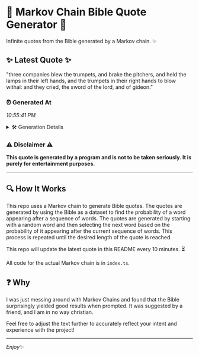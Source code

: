 # 📖 Markov Chain Bible Quote Generator 📖

Infinite quotes from the Bible generated by a Markov chain. ✨

## ✨ Latest Quote ✨
"three companies blew the trumpets, and brake the pitchers, and held the lamps in their left hands, and the trumpets in their right hands to blow withal: and they cried, the sword of the lord, and of gideon."

### ⏰ Generated At
*10:55:41 PM*

<details>
    <summary>🛠️ Generation Details</summary>
    <p>
        <strong>🌱 Seed:</strong> three<br>
        <strong>🔄 Iterations:</strong> 37<br>
        <strong>📜 Context History:</strong><br>[ three ]: companies<br>[ three, companies ]: blew<br>[ three, companies, blew ]: the<br>[ three, companies, blew, the ]: trumpets,<br>[ three, companies, blew, the, trumpets, ]: and<br>[ three, companies, blew, the, trumpets,, and ]: brake<br>[ companies, blew, the, trumpets,, and, brake ]: the<br>[ blew, the, trumpets,, and, brake, the ]: pitchers,<br>[ the, trumpets,, and, brake, the, pitchers, ]: and<br>[ trumpets,, and, brake, the, pitchers,, and ]: held<br>[ and, brake, the, pitchers,, and, held ]: the<br>[ brake, the, pitchers,, and, held, the ]: lamps<br>[ the, pitchers,, and, held, the, lamps ]: in<br>[ pitchers,, and, held, the, lamps, in ]: their<br>[ and, held, the, lamps, in, their ]: left<br>[ held, the, lamps, in, their, left ]: hands,<br>[ the, lamps, in, their, left, hands, ]: and<br>[ lamps, in, their, left, hands,, and ]: the<br>[ in, their, left, hands,, and, the ]: trumpets<br>[ their, left, hands,, and, the, trumpets ]: in<br>[ left, hands,, and, the, trumpets, in ]: their<br>[ hands,, and, the, trumpets, in, their ]: right<br>[ and, the, trumpets, in, their, right ]: hands<br>[ the, trumpets, in, their, right, hands ]: to<br>[ trumpets, in, their, right, hands, to ]: blow<br>[ in, their, right, hands, to, blow ]: withal:<br>[ their, right, hands, to, blow, withal: ]: and<br>[ right, hands, to, blow, withal:, and ]: they<br>[ hands, to, blow, withal:, and, they ]: cried,<br>[ to, blow, withal:, and, they, cried, ]: the<br>[ blow, withal:, and, they, cried,, the ]: sword<br>[ withal:, and, they, cried,, the, sword ]: of<br>[ and, they, cried,, the, sword, of ]: the<br>[ they, cried,, the, sword, of, the ]: lord,<br>[ cried,, the, sword, of, the, lord, ]: and<br>[ the, sword, of, the, lord,, and ]: of<br>[ sword, of, the, lord,, and, of ]: gideon.<br>
    </p>
</details>

### ⚠️ Disclaimer ⚠️
**This quote is generated by a program and is not to be taken seriously. It is purely for entertainment purposes.**

---

## 🔍 How It Works

This repo uses a Markov chain to generate Bible quotes. The quotes are generated by using the Bible as a dataset to find the probability of a word appearing after a sequence of words. The quotes are generated by starting with a random word and then selecting the next word based on the probability of it appearing after the current sequence of words. This process is repeated until the desired length of the quote is reached.

This repo will update the latest quote in this README every 10 minutes. ⏳

All code for the actual Markov chain is in `index.ts`.

## ❓ Why

I was just messing around with Markov Chains and found that the Bible surprisingly yielded good results when prompted. 
It was suggested by a friend, and I am in no way christian.

Feel free to adjust the text further to accurately reflect your intent and experience with the project!

---

*Enjoy*✨
